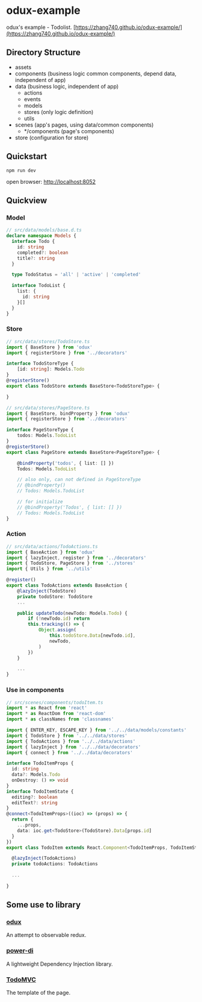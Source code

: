 # odux-example

odux's example - Todolist. [https://zhang740.github.io/odux-example/](https://zhang740.github.io/odux-example/)

## Directory Structure
- assets
- components (business logic common components, depend data, independent of app)
- data (business logic, independent of app)
    - actions
    - events
    - models
    - stores (only logic definition)
    - utils
- scenes (app's pages, using data/common components)
    - */components (page's components)
- store (configuration for store)

## Quickstart
```shell
npm run dev
```
open browser: [http://localhost:8052](http://localhost:8052)

## Quickview

### Model
```ts
// src/data/models/base.d.ts
declare namespace Models {
  interface Todo {
    id: string
    completed?: boolean
    title?: string
  }

  type TodoStatus = 'all' | 'active' | 'completed'

  interface TodoList {
    list: {
      id: string
    }[]
  }
}
```

### Store
```ts
// src/data/stores/TodoStore.ts
import { BaseStore } from 'odux'
import { registerStore } from '../decorators'

interface TodoStoreType {
    [id: string]: Models.Todo
}
@registerStore()
export class TodoStore extends BaseStore<TodoStoreType> {

}

// src/data/stores/PageStore.ts
import { BaseStore, bindProperty } from 'odux'
import { registerStore } from '../decorators'

interface PageStoreType {
    todos: Models.TodoList
}
@registerStore()
export class PageStore extends BaseStore<PageStoreType> {

    @bindProperty('todos', { list: [] })
    Todos: Models.TodoList

    // also only, can not defined in PageStoreType
    // @bindProperty()
    // Todos: Models.TodoList

    // for initialize
    // @bindProperty('Todos', { list: [] })
    // Todos: Models.TodoList
}
```

### Action
```ts
// src/data/actions/TodoActions.ts
import { BaseAction } from 'odux'
import { lazyInject, register } from '../decorators'
import { TodoStore, PageStore } from '../stores'
import { Utils } from '../utils'

@register()
export class TodoActions extends BaseAction {
    @lazyInject(TodoStore)
    private todoStore: TodoStore
    ...

    public updateTodo(newTodo: Models.Todo) {
        if (!newTodo.id) return
        this.tracking(() => {
            Object.assign(
                this.todoStore.Data[newTodo.id],
                newTodo,
            )
        })
    }

    ...
}
```

### Use in components
```ts
// src/scenes/components/todoItem.ts
import * as React from 'react'
import * as ReactDom from 'react-dom'
import * as classNames from 'classnames'

import { ENTER_KEY, ESCAPE_KEY } from '../../data/models/constants'
import { TodoStore } from '../../data/stores'
import { TodoActions } from '../../data/actions'
import { lazyInject } from '../../data/decorators'
import { connect } from '../../data/decorators'

interface TodoItemProps {
  id: string
  data?: Models.Todo
  onDestroy: () => void
}
interface TodoItemState {
  editing?: boolean
  editText?: string
}
@connect<TodoItemProps>((ioc) => (props) => {
  return {
    ...props,
    data: ioc.get<TodoStore>(TodoStore).Data[props.id]
  }
})
export class TodoItem extends React.Component<TodoItemProps, TodoItemState> {

  @lazyInject(TodoActions)
  private todoActions: TodoActions
  
  ...

}
```

## Some use to library
### [odux](https://github.com/zhang740/odux)
An attempt to observable redux.

### [power-di](https://github.com/zhang740/power-di)
A lightweight Dependency Injection library.

### [TodoMVC](https://github.com/tastejs/todomvc)
The template of the page.
